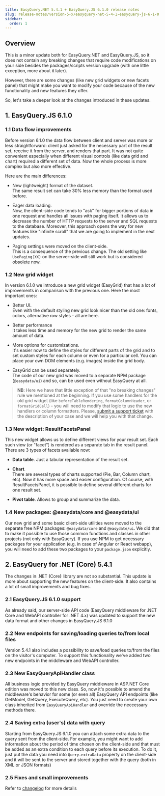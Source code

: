 ```yaml
---
title: EasyQuery.NET 5.4.1 + EasyQuery.JS 6.1.0 release notes
slug: release-notes/version-5-x/easyquery-net-5-4-1-easyquery-js-6-1-0
sidebar:
  order: 1
---
```


## Overview

This is a minor update both for EasyQuery.NET and EasyQuery.JS, so it does not contain any breaking changes that require code modifications on your side besides the packages/scripts version upgrade (with one little exception, more about it later). 

However, there are some changes (like new grid widgets or new facets panel) that might make you want to modify your code because of the new functionality and new features they offer.

So, let's take a deeper look at the changes introduced in these updates. 

## 1. EasyQuery.JS 6.1.0

### 1.1 Data flow improvements

Before version 6.1.0 the data flow between client and server was more or less straightforward: client just asked for the necessary part of the result set, receive it from the server, and renders that part. It was not quite convenient especially when different visual controls (like data grid and chart) required a different set of data.  Now the whole process is more complex but also more effective. 

Here are the main differences:

 * New (lightweight) format of the dataset.     
 The same result set can take 30% less memory than the format used before. 

 * Eager data loading.     
 Now, the client-side code tends to "ask" for bigger portions of data in one request and handles all issues with paging itself. It allows us to decrease the number of HTTP requests to the server and SQL requests to the database. Moreover, this approach opens the way for new features like "infinite scroll" that we are going to implement in the next updates.

 * Paging settings were moved on the client-side.     
 This is a consequence of the previous change. The old setting like `UsePaging(XX)` on the server-side will still work but is considered obsolete now.

### 1.2 New grid widget

In version 6.1.0 we introduce a new grid widget (EasyGrid) that has a lot of improvements in comparison with the previous one. Here the most important ones:

 * Better UI.   
Even with the default styling new grid look nicer than the old one: fonts, colors, alternative row styles - all are here. 

 * Better performance    
It takes less time and memory for the new grid to render the same amount of data.

 * More options for customizations.    
 It's easier now to define the styles for different parts of the grid and to set custom styles for each column or even for a particular cell. You can place your own DOM elements (e.g. images) inside the grid body.


 * EasyGrid can be used separately.    
 The code of our new grid was moved to a separate NPM package (`@easydata/ui`) and so, can be used even without EasyQuery at all.
 
 
> __NB__: Here we have that little exception of that "no breaking changes" rule we mentioned at the beginning. If you use some handlers for the old grid widget (like `beforeTableRendering`, `formatColumnHeader`, or `formatGridCell`) - you will need to modify that logic to use the new handlers or column formatters. Please, [submit a support ticket](https://korzh.com/support) with the description of your case and we will help you with that change.


### 1.3 New widget: ResultFacetsPanel

This new widget allows us to define different views for your result set. Each such view (or "facet") is rendered as a separate tab in the result panel. There are 3 types of facets available now:

 * __Data table__. Just a tabular representation of the result set.

 * __Chart__.     
 There are several types of charts supported (Pie, Bar, Column chart, etc). Now it has more space and easier configuration. 
 Of course, with ResultFacetsPanel, it is possible to define several different charts for one result set.

 * __Pivot table__.  Allows to group and summarize the data. 


### 1.4 New packages: @easydata/core and @easydata/ui

Our new grid and some basic client-side utilities were moved to the separate free NPM packages: `@easydata/core` and `@easydate/ui`. We did that to make it possible to use those common functions and classes in other projects (not only with EasyQuery). If you use NPM to get necessary packages for your application (e.g. in case of Angular or React webapp), you will need to add these two packages to your `package.json` explicitly. 



 ## 2. EasyQuery for .NET (Core) 5.4.1
 
 The changes in .NET (Core) library are not so substantial. This update is more about supporting the new features on the client-side. It also contains a lot of small improvements and bug fixes.

### 2.1 EasyQuery.JS 6.1.0 support

As already said, our server-side API code (EasyQuery middleware for .NET Core and WebAPI controller for .NET 4.x) was updated to support the new data format and other changes in EasyQuery.JS 6.1.0

### 2.2 New endpoints for saving/loading queries to/from local files

Version 5.4.1 also includes a possibility to save/load queries to/from the files on the visitor's computer. 
To support this functionality we've added two new endpoints in the middleware and WebAPI controller.

### 2.3 New EasyQueryApiHandler class

All business logic provided by EasyQuery middleware in ASP.NET Core edition was moved to this new class. So, now it's possible to amend the middleware's behavior for some (or even all) EasyQuery API endpoints (like GetModel, GetQuery, ExecuteQuery, etc). You just need to create your own class inherited from `EasyQueryApiHandler` and override the neccessary methods there.


### 2.4 Saving extra (user's) data with query

Starting from EasyQuery.JS 6.1.0 you can attach some extra data to the query sent from the client-side. For example, you might want to add information about the period of time chosen on the client-side and that must be added as an extra condition to each query before its execution. To do it, just put the data you need into `Query.extraData` property on the client-side and it will be sent to the server and stored together with the query (both in XML or JSON formats) 


### 2.5 Fixes and small improvements

Refer to [changelog](//changelog) for more details
